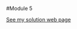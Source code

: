 #Module 5

[See my solution web page](https://shivu1920.github.io/Coursera-Angular/Module%204/index.html#!/)
